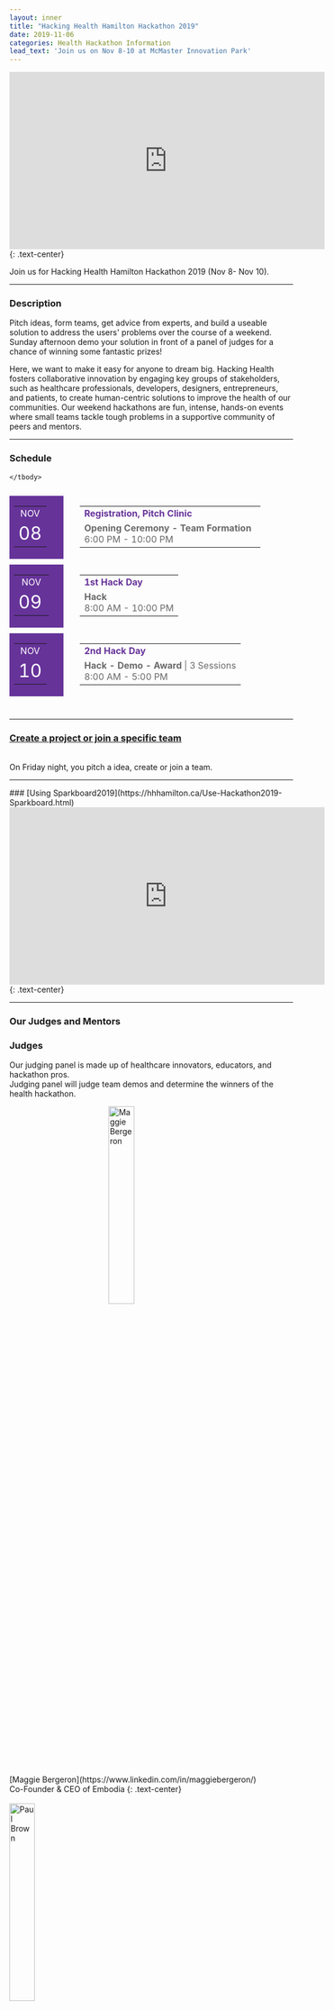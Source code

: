 ```yaml
---
layout: inner
title: "Hacking Health Hamilton Hackathon 2019"
date: 2019-11-06
categories: Health Hackathon Information
lead_text: 'Join us on Nov 8-10 at McMaster Innovation Park'
---
```

<iframe width="560" height="315" src="https://www.youtube.com/embed/TdkY9Dgie6A" frameborder="0" allow="accelerometer; autoplay; encrypted-media; gyroscope; picture-in-picture" allowfullscreen></iframe>
{: .text-center}

Join us for Hacking Health Hamilton Hackathon 2019 (Nov 8- Nov 10).
<hr>


### Description
Pitch ideas, form teams, get advice from experts, and build a useable solution to address the users' problems over the course of a weekend. Sunday afternoon demo your solution in front of a panel of judges for a chance of winning some fantastic prizes! 

Here, we want to make it easy for anyone to dream big. Hacking Health fosters collaborative innovation by engaging key groups of stakeholders, such as healthcare professionals, developers, designers, entrepreneurs, and patients, to create human-centric solutions to improve the health of our communities. Our weekend hackathons are fun, intense, hands-on events where small teams tackle tough problems in a supportive community of peers and mentors.
<hr>

### Schedule
<table style="border-collapse: separate;border-spacing: 0 10px;margin-bottom: 30px;mso-table-lspace: 0pt;mso-table-rspace: 0pt;-ms-text-size-adjust: 100%;-webkit-text-size-adjust: 100%;" width="100%">
	<tbody>
		<tr>
			<td style="background: #663399;mso-line-height-rule: exactly;-ms-text-size-adjust: 100%;-webkit-text-size-adjust: 100%;" valign="middle" width="80">
			<table align="center" style="border-collapse: collapse;mso-table-lspace: 0pt;mso-table-rspace: 0pt;-ms-text-size-adjust: 100%;-webkit-text-size-adjust: 100%;">
				<tbody>
					<tr>
						<td align="center" style="mso-line-height-rule: exactly;-ms-text-size-adjust: 100%;-webkit-text-size-adjust: 100%;"><font color="#ffffff"><span style="caret-color: #FFFFFF;">NOV</span></font></td>
					</tr>
					<tr>
						<td align="center" valign="top" style="mso-line-height-rule: exactly;-ms-text-size-adjust: 100%;-webkit-text-size-adjust: 100%;"><font color="#ffffff" size="6"><span style="caret-color: #FFFFFF;">08</span></font></td>
					</tr>
				</tbody>
			</table>
			</td>
			<td width="5px" style="mso-line-height-rule: exactly;-ms-text-size-adjust: 100%;-webkit-text-size-adjust: 100%;">&nbsp;</td>
			<td valign="top" style="mso-line-height-rule: exactly;-ms-text-size-adjust: 100%;-webkit-text-size-adjust: 100%;">
			<table style="border-collapse: collapse;mso-table-lspace: 0pt;mso-table-rspace: 0pt;-ms-text-size-adjust: 100%;-webkit-text-size-adjust: 100%;">
				<tbody>
					<tr>
						<td style="text-align: left;mso-line-height-rule: exactly;-ms-text-size-adjust: 100%;-webkit-text-size-adjust: 100%;"><font color="#663399" style="text-decoration: none;"><strong>Registration, Pitch Clinic</strong></font></td>
					</tr>
					<tr>
						<td style="text-align: left;mso-line-height-rule: exactly;-ms-text-size-adjust: 100%;-webkit-text-size-adjust: 100%;"><font color="#696969"><strong>Opening Ceremony - Team Formation</strong>&nbsp;&nbsp;<br>
						6:00 PM - 10:00 PM</font></td>
					</tr>
				</tbody>
			</table>
			</td>
		</tr>
		<tr>
			<td style="background: #663399;mso-line-height-rule: exactly;-ms-text-size-adjust: 100%;-webkit-text-size-adjust: 100%;" valign="middle" width="80">
			<table align="center" style="border-collapse: collapse;mso-table-lspace: 0pt;mso-table-rspace: 0pt;-ms-text-size-adjust: 100%;-webkit-text-size-adjust: 100%;">
				<tbody>
					<tr>
						<td align="center" style="mso-line-height-rule: exactly;-ms-text-size-adjust: 100%;-webkit-text-size-adjust: 100%;"><font color="#ffffff"><span style="caret-color: #FFFFFF;">NOV</span></font></td>
					</tr>
					<tr>
						<td align="center" valign="top" style="mso-line-height-rule: exactly;-ms-text-size-adjust: 100%;-webkit-text-size-adjust: 100%;"><span style="color:#FFFFFF"><font size="6">09</font>&nbsp;</span></td>
					</tr>
				</tbody>
			</table>
			</td>
			<td style="text-align: left;mso-line-height-rule: exactly;-ms-text-size-adjust: 100%;-webkit-text-size-adjust: 100%;" width="5px">&nbsp;</td>
			<td valign="top" style="mso-line-height-rule: exactly;-ms-text-size-adjust: 100%;-webkit-text-size-adjust: 100%;">
			<table style="border-collapse: collapse;mso-table-lspace: 0pt;mso-table-rspace: 0pt;-ms-text-size-adjust: 100%;-webkit-text-size-adjust: 100%;">
				<tbody>
					<tr>
						<td style="text-align: left;mso-line-height-rule: exactly;-ms-text-size-adjust: 100%;-webkit-text-size-adjust: 100%;"><font color="#663399" style="text-decoration: none;"><strong>1st Hack Day</strong></font></td>
					</tr>
					<tr>
						<td style="text-align: left;mso-line-height-rule: exactly;-ms-text-size-adjust: 100%;-webkit-text-size-adjust: 100%;"><font color="#696969"><strong>Hack </strong>&nbsp;<br>
						8:00 AM - 10:00 PM</font></td>
					</tr>
				</tbody>
			</table>
			</td>
		</tr>
		<tr>
			<td style="background: #663399;mso-line-height-rule: exactly;-ms-text-size-adjust: 100%;-webkit-text-size-adjust: 100%;" valign="middle" width="80">
			<table align="center" style="border-collapse: collapse;mso-table-lspace: 0pt;mso-table-rspace: 0pt;-ms-text-size-adjust: 100%;-webkit-text-size-adjust: 100%;">
				<tbody>
					<tr>
						<td align="center" style="mso-line-height-rule: exactly;-ms-text-size-adjust: 100%;-webkit-text-size-adjust: 100%;"><font color="#ffffff"><span style="caret-color: #FFFFFF;">NOV</span></font></td>
					</tr>
					<tr>
						<td align="center" valign="top" style="mso-line-height-rule: exactly;-ms-text-size-adjust: 100%;-webkit-text-size-adjust: 100%;"><font color="#ffffff" size="6"><span style="caret-color: #FFFFFF;">10</span></font></td>
					</tr>
				</tbody>
			</table>
			</td>
			<td width="5px" style="mso-line-height-rule: exactly;-ms-text-size-adjust: 100%;-webkit-text-size-adjust: 100%;">&nbsp;</td>
			<td valign="top" style="mso-line-height-rule: exactly;-ms-text-size-adjust: 100%;-webkit-text-size-adjust: 100%;">
			<table style="border-collapse: collapse;mso-table-lspace: 0pt;mso-table-rspace: 0pt;-ms-text-size-adjust: 100%;-webkit-text-size-adjust: 100%;">
				<tbody>
					<tr>
						<td style="text-align: left;mso-line-height-rule: exactly;-ms-text-size-adjust: 100%;-webkit-text-size-adjust: 100%;"><font color="#663399" style="text-decoration: none;"><strong>2nd Hack Day</strong></font></td>
					</tr>
					<tr>
						<td style="text-align: left;mso-line-height-rule: exactly;-ms-text-size-adjust: 100%;-webkit-text-size-adjust: 100%;"><font color="#696969"><strong>Hack - Demo - Award</strong>&nbsp;| 3 Sessions<br>
						8:00 AM - 5:00 PM</font></td>
					</tr>
				</tbody>
			</table>
			</td>
		</tr>

	</tbody>
</table>


<hr>

### [Create a project or join a specific team](https://hhhamilton2019.sparkboard.com/)
<br>On Friday night, you pitch a idea, create or join a team.
<hr>
### [Using Sparkboard2019](https://hhhamilton.ca/Use-Hackathon2019-Sparkboard.html)

<iframe width="560" height="315" src="https://play.vidyard.com/zFvtSR46HNYnbef3y8p7Ha?disable_analytics=0&amp;preload=auto&amp;controller=hubs&amp;action=show&amp;type=inline&amp;v=4.2.16&amp;disable_popouts=1" frameborder="0" allow="accelerometer; autoplay; encrypted-media; gyroscope; picture-in-picture" allowfullscreen></iframe>
{: .text-center}





<hr>

### Our Judges and Mentors


### Judges
Our judging panel is made up of healthcare innovators, educators, and hackathon pros.
<br>
Judging panel will judge team demos and determine the winners of the health hackathon.
<br>

<img class = "center3" src="https://media.licdn.com/dms/image/C5603AQFK5hH_C6ZuCw/profile-displayphoto-shrink_200_200/0?e=1577318400&v=beta&t=G0ybgzTd6gLxaITJcwjG2khHEIW3MB3DXu_oAXA3m70" alt="Maggie Bergeron" width="150"/>
<br>
[Maggie Bergeron](https://www.linkedin.com/in/maggiebergeron/)
<br>Co-Founder & CEO of Embodia
{: .text-center}
<br><br>

<img class = "small3" src="https://media.licdn.com/dms/image/C5603AQFqTnuGmYWgHw/profile-displayphoto-shrink_200_200/0?e=1577923200&v=beta&t=6YrJdSCRzyU70zRseo9VOt2E6v5t5yhNcUVf5dPxMRE" alt="Paul Brown" width="150"/>
<br>
[Paul Brown](https://www.linkedin.com/in/paul-brown-4a44593a/?originalSubdomain=ca)
<br>Manager, Architecture and Data at Hamilton Health Science
{: .text-center}
<br><br>

<img class = "small3" src="https://media.licdn.com/dms/image/C4E03AQFuzhYseK5k0A/profile-displayphoto-shrink_200_200/0?e=1577318400&v=beta&t=Ktp7fQ0gpg5tB9Vrl9BEepCV02Fr6c5lpnvtpC9sHy4" alt="Robert DeWitte" width="150"/>
<br>
[Robert DeWitte](https://www.linkedin.com/in/robert-dewitte/)
<br>Entrepreneurial Sr Exec
{: .text-center}
<br><br>

<img class = "small3" src="https://media.licdn.com/dms/image/C5603AQHWGa0Zl1Yh4w/profile-displayphoto-shrink_200_200/0?e=1577318400&v=beta&t=XDfpgxVHmN-ti0uGrtRAFQgiiuic3AKlPBWjU7nMGsI" alt="Riya Karumanchi" width="150"/>
<br>
[Riya Karumanchi](https://www.linkedin.com/in/riya-karumanchi/)
<br>Founder & CEO, SmartCanes
{: .text-center}
<br><br>

<hr>

### Mentors
Leaders will guide and advise groups throughout the health hackathon to refine their ideas, support their techonlogy, and polish their demos. 
<br><br>
<img class = "small3" src="https://media.licdn.com/dms/image/C4E03AQHL2I84_NEq3w/profile-displayphoto-shrink_200_200/0?e=1577318400&v=beta&t=Mc-Z2uqAA8MMur2UNBnMVLlGC0gkgIEaOEc4LHOaYTw" alt="Nav Kaur" width="150"/>
<br>
[Nav Kaur, Ph.D](https://www.linkedin.com/in/navkaur25/?originalSubdomain=ca)
<br>Angel Investor
{: .text-center}
<br><br>



<img class = "small3" src="https://media.licdn.com/dms/image/C4E03AQE7xsWK3rf5yw/profile-displayphoto-shrink_200_200/0?e=1577318400&v=beta&t=2QsDC0LI_LVXgomFmVDQNukx0xK3h_K5v7-KdohHvVM" alt="Zack ZL Technovations" width="150"/>
<br>
[Zack ZL Technovations](https://www.linkedin.com/in/zackmuqtadir/?originalSubdomain=ca)
<br>Founder, ZL Technovation
{: .text-center}
<br><br>



<img class = "small3" src="https://media.licdn.com/dms/image/C4D03AQHMXhoQ1NhC8w/profile-displayphoto-shrink_200_200/0?e=1577318400&v=beta&t=pAvyIRpSN1ymocPrvi9mv90fvCWuYAcmKOm7QfVZhM8" alt="Steve Pereira" width="150"/>
<br>
[Steve Pereira](https://www.linkedin.com/in/devopsto/?originalSubdomain=ca)
<br>Founder, Visible
{: .text-center}
<br><br>



<img class = "small3" src="https://media.licdn.com/dms/image/C5603AQH438Pzx0cCIw/profile-displayphoto-shrink_200_200/0?e=1577318400&v=beta&t=m4Gh2aplzLDqOS7OhOtFY9KAQOTzcqEDthC-5s-a-IQ" alt="Dora Laurent" width="150"/>
<br>
[Dora Laurent](https://www.linkedin.com/in/dora-laurent-6ba473110/?trk=pub-pbmap&originalSubdomain=ca)
<br>Innovation Consultant
{: .text-center}
<br><br>


<img class = "small3" src="https://media.licdn.com/dms/image/C4E03AQHFO9LMyJQoQg/profile-displayphoto-shrink_200_200/0?e=1577923200&v=beta&t=MeXf6MEfzMwkpRMkGTG8LZnUbn4KPDRuAHjeGpTp_Ek" alt="Navita Dyal" width="150"/>
<br>
[Navita Dyal](https://www.linkedin.com/in/dyaln/?msgConversationId=6080008026922762240)
<br>Healthcare Innovator
{: .text-center}
<br><br>

<img class = "small3" src="https://media.licdn.com/dms/image/C4D03AQFbFDJwsgSPyA/profile-displayphoto-shrink_200_200/0?e=1577923200&v=beta&t=OJyI3qiqXHXW4X2Ga29-a2jWD7ZGhawDa_O35oR-aYk" alt=" Lisa Sawada" width="150" />
<br>
[Lisa Sawada](https://www.linkedin.com/in/lisamsawada/)
<br>Healthcare Innovator
{: .text-center}
<br><br>


<img class = "small3" src="https://scholar.google.ca/citations/images/avatar_scholar_128.png" alt="Adam Kinsman" width="150"/>{: .text-center}
<br>
[Adam Kinsman Ph.D]()
<br>McMaster University
{: .text-center}
<br><br>


<img class = "small3" src="https://scholar.google.ca/citations/images/avatar_scholar_128.png" alt="Vinai Bhagirath" width="150"/>
<br>
[Vinai Bhagirath](https://www.linkedin.com/in/vinai-bhagirath-a159274a/?originalSubdomain=ca)
<br>Assistant Professor, McMaster University
{: .text-center}
<br><br>

<hr>




### Be volunteers at this special weekend

Volunteering is a great way to connect with your community, explore career options, share your passion with others and create changes in the Hamilton community. 

Register as a volunteer.

### Sponsor this special weekend

Each year, our sponsors help Hacking Hacking Hamilton unite emerging healthcare professionals, developers, designers, business people, and educators. Our sponsors make it possible for participants to present and build something they’re proud of.

[Sponsor Package](/img/2019-09-04/pdf/HackingHealth_Hamilton_2019.pdf)
<br>
Interested in sponsoring? <a href="mailto:hamilton@hackinghealth.ca">Contact us</a>
<br>
<img class = "center8" src="https://hhhamilton.ca/img/2019hackathon/sponsors/localsponsors.png" alt="sponsor" width="150"/>


### @McMaster Innovation Park
175 Longwood Rd S #105, Hamilton, ON L8P 0A1
<br>
Check [McMaster Innovation Park](https://g.page/MIP_Hamilton?share) on Google Map.
<br>

<hr>

### Parking Information
Friday: Free after 5PM;
<br>
Weekend: Free;

<hr>

### Resources
[1 Learn from 2018 Sparkboard](https://hhhamilton2019.sparkboard.com/)

[2 How to use 2019 Sparkboard](https://hhhamilton.ca/Use-Hackathon2019-Sparkboard.html)

[3 18 Healthcare Business Ideas](https://www.fundera.com/blog/healthcare-business-ideas)

[4 How to Perform a SWOT Analysis](https://www.projectmanager.com/training/how-to-perform-a-swot-analysis)

[5 Python Cheat Sheet](https://www.forparkinson.com/BigDataChapter/blog/2019/09/27/python-cheatsheet)

[6 Big Data Cheat Sheet](https://www.forparkinson.com/BigDataChapter/blog/2019/09/29/datascience-cheatsheet)

[7 Database SQL Cheat Sheet](https://www.forparkinson.com/BigDataChapter/blog/2019/09/30/sql-cheatsheet)

[8 Anaconda Data Science Platform](https://www.anaconda.com/distribution/)

[9 Healthcare Innovation - 10 Recent Examples](https://www.forbes.com/sites/blakemorgan/2019/03/12/healthcare-innovation-10-recent-examples-of-powerful-innovation-in-healthcare/#433bb3b057dc)

[10 How To Present A Successful Hackathon Demo](https://techcrunch.com/2014/09/01/how-to-crush-your-hackathon-demo/)


<br>

<hr>

### Frequently asked questions

***What is Hacking Health?***
<br>Hacking Health is a social organization that pairs innovators with healthcare experts to build solutions to front-line healthcare problems through the use of emerging technology.

***Who Can Participate?***
<br>Peopele from anywhere in the world are eligible to apply for Health Hackathon!

***How many people can be on a team?***
<br>There are no restrictions for the member number of a team. You can team up with hackers, health professionals, businessman, students, patients from participants. Teams can be formed before or during the event.
<br>

***What if I have never been to a hackathon before?***
<br>Health Hackathon welcomes all participants. We’ll have talks, mentors and workshops to help you with your project and team. Health hackathons can be a great place to learn new knowledge,skills in a short amount of time. Just be eager to learn, and excited to meet lots of awesome people.
<br>

***404 Question not found in this list?***
<br>If your question is not listed here, please feel free to reach out to us at the event.




<style>
    img.small2 {
        height:50%;
        width: 50%;
        }
    img.small3 {
        height:30%;
        width: 30%;
        }
    img.small8 {
        height:80%;
        width: 80%;
        }
    img.center3 {
        display:block;
        margin-left:auto;
        margin-right:auto;
        width: 30%;
        height:30%;
        }
    img.center8 {
        display:block;
        margin-left:auto;
        margin-right:auto;
        width: 80%;
        height:80%;
        }
    div.a {
        text-align: center;
    }
    div.b {
        text-align: left;
    }
    div.c {
        text-align: right;
    } 
    div.d {
        text-align: justify;
    } 
</style>
    



